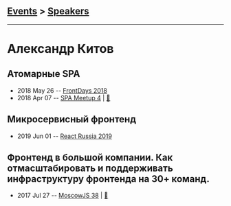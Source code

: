 ## [Events](../README.md) > [Speakers](../speakers.md)
---

# Александр Китов

## Атомарные SPA
- 2018 May 26 -- [FrontDays 2018](https://www.youtube.com/watch?v=Zt4Q4m4-oKU)    
- 2018 Apr 07 -- [SPA Meetup 4](https://youtu.be/pkHWttaktWk)  | [:notebook:](https://www.icloud.com/keynote/0nE1tZ3A33I0xIVROIToxF0Eg#Avito_04.2018)  
## Микросервисный фронтенд
- 2019 Jun 01 -- [React Russia 2019](https://www.youtube.com/watch?v=A5zoWPRcn7Y)    
## Фронтенд в большой компании. Как отмасштабировать и поддерживать инфраструктуру фронтенда на 30+ команд.
- 2017 Jul 27 -- [MoscowJS 38](https://www.youtube.com/watch?v=2oxNG1uM11E)  | [:notebook:](https://cloud.mail.ru/public/DWYk/w8VWCDHVn)  
